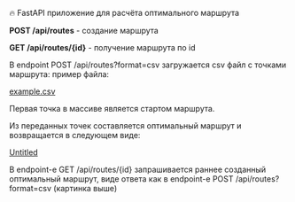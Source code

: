
🔥 FastAPI приложение для расчёта оптимального маршрута

**POST /api/routes** - создание маршрута

**GET /api/routes/{id}** - получение маршрута по id

В endpoint POST /api/routes?format=csv загружается csv файл с точками маршрута: пример файла:

[example.csv](https://drive.google.com/file/d/1L1xoLdFR_h7eOsBoVDewp2SnoSVyWeAX/view?usp=sharing)

Первая точка в массиве является стартом маршрута.

Из переданных точек составляется оптимальный маршрут и возвращается в следующем виде:

[Untitled](https://imgur.com/a/RkZTN5P)

В endpoint-е GET /api/routes/{id} запрашивается раннее созданный оптимальный маршрут, виде ответа как в endpoint-е POST /api/routes?format=csv (картинка выше)
